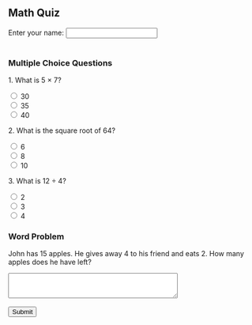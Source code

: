 <!-- Start of Math Quiz Form -->
<!DOCTYPE html>
<html lang="en">
<head>
    <meta charset="UTF-8">
    <meta name="viewport" content="width=device-width, initial-scale=1.0">
    <title>Math Quiz</title>
</head>
<body>
    <h2>Math Quiz</h2>
    
 <form action="#" method="post">
  <label for="username">Enter your name:</label>
  <input type="text" id="username" name="username" required>
  <br><br>
        
  <h3>Multiple Choice Questions</h3>
  <p>1. What is 5 &times; 7?</p>
        <input type="radio" id="q1a" name="q1" value="30"> <label for="q1a">30</label><br>
        <input type="radio" id="q1b" name="q1" value="35"> <label for="q1b">35</label><br>
        <input type="radio" id="q1c" name="q1" value="40"> <label for="q1c">40</label><br>
          <p>2. What is the square root of 64?</p>
        <input type="radio" id="q2a" name="q2" value="6"> <label for="q2a">6</label><br>
        <input type="radio" id="q2b" name="q2" value="8"> <label for="q2b">8</label><br>
        <input type="radio" id="q2c" name="q2" value="10"> <label for="q2c">10</label><br>
           <p>3. What is 12 &divide; 4?</p>
        <input type="radio" id="q3a" name="q3" value="2"> <label for="q3a">2</label><br>
        <input type="radio" id="q3b" name="q3" value="3"> <label for="q3b">3</label><br>
        <input type="radio" id="q3c" name="q3" value="4"> <label for="q3c">4</label><br>
          <h3>Word Problem</h3>
        <p>John has 15 apples. He gives away 4 to his friend and eats 2. How many apples does he have left?</p>
        <textarea id="wordProblem" name="wordProblem" rows="3" cols="40"></textarea>
        <br><br>
  <button type="submit">Submit</button>
   </form>
</body>
</html>
<!-- End of Math Quiz Form -->
